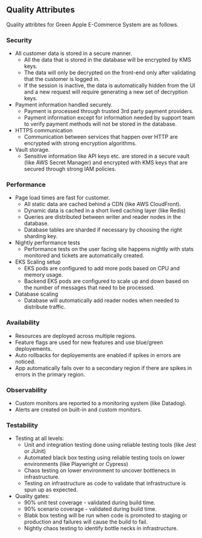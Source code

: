 ## Quality Attributes
Quality attribtes for Green Apple E-Commerce System are as follows. 
### Security
* All customer data is stored in a secure manner. 
  * All the data that is stored in the database will be encrypted by KMS keys.
  * The data will only be decrypted on the front-end only after validating that the customer is logged in. 
  * If the session is inactive, the data is automatically hidden from the UI and a new request will require generating a new set of decryption keys.
* Payment information handled securely.
  * Payment is processed through trusted 3rd party payment providers. 
  * Payment information except for information needed by support team to verify payment methods will not be stored in the database.
* HTTPS communication
  * Communication between services that happen over HTTP are encrypted with strong encryption algorithms.
* Vault storage. 
  * Sensitive information like API keys etc. are stored in a secure vault (like AWS Secret Manager) and encrypted with KMS keys that are secured through strong IAM policies.

### Performance
* Page load times are fast for customer. 
  * All static data are cached behind a CDN (like AWS CloudFront). 
  * Dynamic data is cached in a short lived caching layer (like Redis)
  * Queries are distributed between writer and reader nodes in the database. 
  * Database tables are sharded if necessary by choosing the right sharding key.
* Nightly performance tests
  * Performance tests on the user facing site happens nightly with stats monitored and tickets are automatically created.
* EKS Scaling setup
  * EKS pods are configured to add more pods based on CPU and memory usage. 
  * Backend EKS pods are configured to scale up and down based on the number of messages that need to be processed.
* Database scaling
  * Database will automatically add reader nodes when needed to distribute traffic.

### Availability
* Resources are deployed across multiple regions. 
* Feature flags are used for new features and use blue/green deployements. 
* Auto rollbacks for deployements are enabled if spikes in errors are noticed. 
* App automatically fails over to a secondary region if there are spikes in errors in the primary region.

### Observability
* Custom monitors are reported to a monitoring system (like Datadog). 
* Alerts are created on built-in and custom monitors. 

### Testability
* Testing at all levels: 
  * Unit and integration testing done using reliable testing tools (like Jest or JUnit)
  * Automated black box testing using reliable testing tools on lower environments (like Playwright or Cypress)
  * Chaos testing on lower environment to uncover bottlenecs in infrastructure. 
  * Testing on infrastructure as code to validate that infrastructure is spun up as expected.
* Quality gates: 
  * 90% unit test coverage - validated during build time. 
  * 90% scenario coverage - validated during build time.
  * Blabk box testing will be run when code is promoted to staging or production and failures will cause the build to fail. 
  * Nightly chaos testing to identify bottle necks in infrastructure. 

